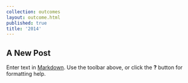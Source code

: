 ```yaml
---
collection: outcomes
layout: outcome.html
published: true
title: '2014'
---
```

## A New Post

Enter text in [Markdown](http://daringfireball.net/projects/markdown/). Use the toolbar above, or click the **?** button for formatting help.
